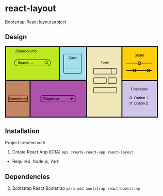 # react-layout
Bootstrap-React layout project

## Design 
![Layout](assets/layout.jpg)

## Installation
Project created with 
1. Create React App (CRA)
```npx create-react-app react-layout```
- Required: Node.js, Yarn

## Dependencies
2. Bootstrap React Bootstrap 
```yarn add bootstrap react-bootstrap```

